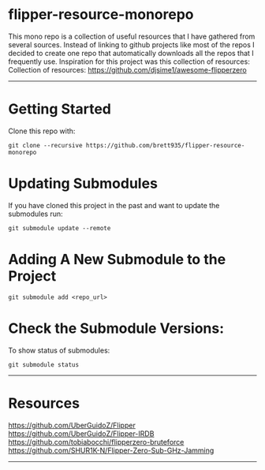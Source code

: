 # flipper-resource-monorepo

This mono repo is a collection of useful resources that I have gathered from several sources. Instead of linking to github projects like most of the repos I decided to create one repo that automatically downloads all the repos that I frequently use. Inspiration for this project was this collection of resources: Collection of resources: https://github.com/djsime1/awesome-flipperzero

---

# Getting Started
Clone this repo with:
```
git clone --recursive https://github.com/brett935/flipper-resource-monorepo
```

# Updating Submodules
If you have cloned this project in the past and want to update the submodules run:
```
git submodule update --remote
```

# Adding A New Submodule to the Project
```
git submodule add <repo_url>
```

# Check the Submodule Versions:
To show status of submodules:
```
git submodule status
```

---

# Resources
https://github.com/UberGuidoZ/Flipper
https://github.com/UberGuidoZ/Flipper-IRDB
https://github.com/tobiabocchi/flipperzero-bruteforce
https://github.com/SHUR1K-N/Flipper-Zero-Sub-GHz-Jamming

---

